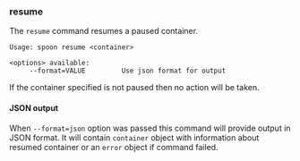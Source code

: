 ### resume

The `resume` command resumes a paused container. 

```
Usage: spoon resume <container>

<options> available:
     --format=VALUE         Use json format for output
```

If the container specified is not paused then no action will be taken.

#### JSON output

When `--format=json` option was passed this command will provide output in JSON format. It will contain `container` object with information about resumed container or an `error` object if command failed.